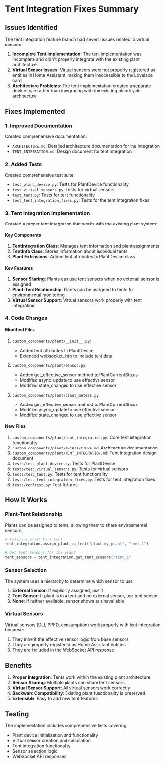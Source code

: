 # Tent Integration Fixes Summary

## Issues Identified

The tent integration feature branch had several issues related to virtual sensors:

1. **Incomplete Tent Implementation**: The tent implementation was incomplete and didn't properly integrate with the existing plant architecture
2. **Virtual Sensor Issues**: Virtual sensors were not properly registered as entities in Home Assistant, making them inaccessible to the Lovelace card
3. **Architecture Problems**: The tent implementation created a separate device type rather than integrating with the existing plant/cycle architecture

## Fixes Implemented

### 1. Improved Documentation

Created comprehensive documentation:
- `ARCHITECTURE.md`: Detailed architecture documentation for the integration
- `TENT_INTEGRATION.md`: Design document for tent integration

### 2. Added Tests

Created comprehensive test suite:
- `test_plant_device.py`: Tests for PlantDevice functionality
- `test_virtual_sensors.py`: Tests for virtual sensors
- `test_tent.py`: Tests for tent functionality
- `test_tent_integration_fixes.py`: Tests for the tent integration fixes

### 3. Tent Integration Implementation

Created a proper tent integration that works with the existing plant system:

#### Key Components

1. **TentIntegration Class**: Manages tent information and plant assignments
2. **TentInfo Class**: Stores information about individual tents
3. **Plant Extensions**: Added tent attributes to PlantDevice class

#### Key Features

1. **Sensor Sharing**: Plants can use tent sensors when no external sensor is assigned
2. **Plant-Tent Relationship**: Plants can be assigned to tents for environmental monitoring
3. **Virtual Sensor Support**: Virtual sensors work properly with tent integration

### 4. Code Changes

#### Modified Files

1. `custom_components/plant/__init__.py`:
   - Added tent attributes to PlantDevice
   - Extended websocket_info to include tent data

2. `custom_components/plant/sensor.py`:
   - Added get_effective_sensor method to PlantCurrentStatus
   - Modified async_update to use effective sensor
   - Modified state_changed to use effective sensor

3. `custom_components/plant/plant_meters.py`:
   - Added get_effective_sensor method to PlantCurrentStatus
   - Modified async_update to use effective sensor
   - Modified state_changed to use effective sensor

#### New Files

1. `custom_components/plant/tent_integration.py`: Core tent integration functionality
2. `custom_components/plant/ARCHITECTURE.md`: Architecture documentation
3. `custom_components/plant/TENT_INTEGRATION.md`: Tent integration design document
4. `tests/test_plant_device.py`: Tests for PlantDevice
5. `tests/test_virtual_sensors.py`: Tests for virtual sensors
6. `tests/test_tent.py`: Tests for tent functionality
7. `tests/test_tent_integration_fixes.py`: Tests for tent integration fixes
8. `tests/conftest.py`: Test fixtures

## How It Works

### Plant-Tent Relationship

Plants can be assigned to tents, allowing them to share environmental sensors:

```python
# Assign a plant to a tent
tent_integration.assign_plant_to_tent("plant.my_plant", "tent_1")

# Get tent sensors for the plant
tent_sensors = tent_integration.get_tent_sensors("tent_1")
```

### Sensor Selection

The system uses a hierarchy to determine which sensor to use:

1. **External Sensor**: If explicitly assigned, use it
2. **Tent Sensor**: If plant is in a tent and no external sensor, use tent sensor
3. **None**: If neither available, sensor shows as unavailable

### Virtual Sensors

Virtual sensors (DLI, PPFD, consumption) work properly with tent integration because:

1. They inherit the effective sensor logic from base sensors
2. They are properly registered as Home Assistant entities
3. They are included in the WebSocket API response

## Benefits

1. **Proper Integration**: Tents work within the existing plant architecture
2. **Sensor Sharing**: Multiple plants can share tent sensors
3. **Virtual Sensor Support**: All virtual sensors work correctly
4. **Backward Compatibility**: Existing plant functionality is preserved
5. **Extensible**: Easy to add new tent features

## Testing

The implementation includes comprehensive tests covering:
- Plant device initialization and functionality
- Virtual sensor creation and calculation
- Tent integration functionality
- Sensor selection logic
- WebSocket API responses